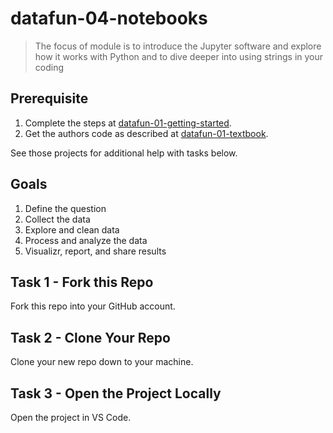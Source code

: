 # datafun-04-notebooks

> The focus of module is to introduce the Jupyter software and explore how it works with Python and to dive deeper into using strings in your coding

## Prerequisite

1. Complete the steps at [datafun-01-getting-started](https://github.com/denisecase/datafun-01-getting-started).
1. Get the authors code as described at [datafun-01-textbook](https://github.com/denisecase/datafun-01-textbook).

See those projects for additional help with tasks below. 

## Goals

1. Define the question
2. Collect the data
3. Explore and clean data
4. Process and analyze the data
5. Visualizr, report, and share results

## Task 1 - Fork this Repo

Fork this repo into your GitHub account.

## Task 2 - Clone Your Repo 

Clone your new repo down to your machine.

## Task 3 - Open the Project Locally

Open the project in VS Code. 
